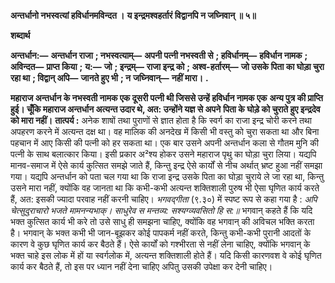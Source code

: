 **अन्तर्धानो नभस्वत्यां हविर्धानमविन्दत ।** **य इन्द्रमश्वहर्तारं विद्वानपि न जघ्निवान् ॥ ५॥** 

**शब्दार्थ** 

**अन्तर्धान:—** **अन्तर्धान राजा** **; नभस्वत्याम्—** **अपनी पत्नी नभस्वती से** **; हविर्धानम्—** **हविर्धान नामक** **; अविन्दत—** **प्राप्त किया** **;** **य:—** **जो** **; इन्द्रम्—** **राजा इन्द्र को** **; अश्व-हर्तारम्—** **जो उसके पिता का घोड़ा चुरा रहा था** **; विद्वान् अपि—** **जानते हुए भी** **; न** **जघ्निवान्—** **नहीं मारा।** **.** 

**महाराज अन्तर्धान के नभस्वती नामक एक दूसरी पत्नी थी जिससे उन्हें हविर्धान नामक एक** **अन्य पुत्र की प्राप्ति हुई। चूँकि महाराज अन्तर्धान अत्यन्त उदार थे, अत: उन्होंने यज्ञ से अपने** **पिता के घोड़े को चुराते हुए इन्द्रदेव को मारा नहीं।** **तात्पर्य :** अनेक शाषों तथा पुराणों से ज्ञात होता है कि स्वर्ग का राजा इन्द्र चोरी करने तथा अपहरण करने में अत्यन्त दक्ष था। वह मालिक की अनदेख में किसी भी वस्तु को चुरा सकता था और बिना पहचान में आए किसी की पत्नी को हर सकता था। एक बार उसने अपनी अन्तर्धान कला से गौतम मुनि की पत्नी के साथ बलात्कार किया। इसी प्रकार अ²श्य होकर उसने महाराज पृथु का घोड़ा चुरा लिया। यद्यपि मानव-समाज में ऐसे कार्य कुत्सित समझे जाते हैं, किन्तु इन्द्र ऐसे कार्यों से नीच अर्थात् भ्रष्ट हुआ नहीं समझा गया। यद्यपि अन्तर्धान को पता चल गया था कि राजा इन्द्र उसके पिता का घोड़ा चुराये ले जा रहा था, किन्तु उसने मारा नहीं, क्योंकि वह जानता था कि कभी-कभी अत्यन्त शक्तिशाली पुरुष भी ऐसा घृणित कार्य करते हैं, अत: इसकी ज्यादा परवाह नहीं करनी चाहिए। *भगवद्गीता* (९.३०) में स्पष्ट रूप से कहा गया है : *अपि चेत्सुदुराचारो भजते मामनन्यभाक्।* *साधुरेव स मन्तव्य: सश्यग्व्यवसितो हि स:॥* भगवान् कहते हैं कि यदि भक्त कुत्सित कार्य भी करे तो उसे साधु ही समझना चाहिए, क्योंकि वह भगवान् की अविचल भक्ति करता है। भगवान् के भक्त कभी भी जान-बूझकर कोई पापकर्म नहीं करते, किन्तु कभी-कभी पुरानी आदतों के कारण वे कुछ घृणित कार्य कर बैठते हैं। ऐसे कार्यों को गश्भीरता से नहीं लेना चाहिए, क्योंकि भगवान् के भक्त चाहे इस लोक में हों या स्वर्गलोक में, अत्यन्त शक्तिशाली होते हैं। यदि किसी कारणवश वे कोई घृणित कार्य कर बैठते हैं, तो इस पर ध्यान नहीं देना चाहिए अपितु उसकी उपेक्षा कर देनी चाहिए।  